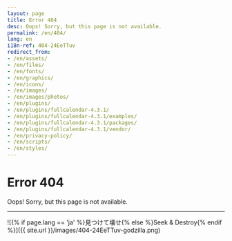 ```yaml
---
layout: page
title: Error 404
desc: Oops! Sorry, but this page is not available.
permalink: /en/404/
lang: en
i18n-ref: 404-24EeTTuv
redirect_from:
- /en/assets/
- /en/files/
- /en/fonts/
- /en/graphics/
- /en/icons/
- /en/images/
- /en/images/photos/
- /en/plugins/
- /en/plugins/fullcalendar-4.3.1/
- /en/plugins/fullcalendar-4.3.1/examples/
- /en/plugins/fullcalendar-4.3.1/packages/
- /en/plugins/fullcalendar-4.3.1/vendor/
- /en/privacy-policy/
- /en/scripts/
- /en/styles/
---
```


# Error 404

Oops! Sorry, but this page is not available.

<hr>

![{% if page.lang == 'ja' %}見つけて壊せ{% else %}Seek & Destroy{% endif %}]({{ site.url }}/images/404-24EeTTuv-godzilla.png)
